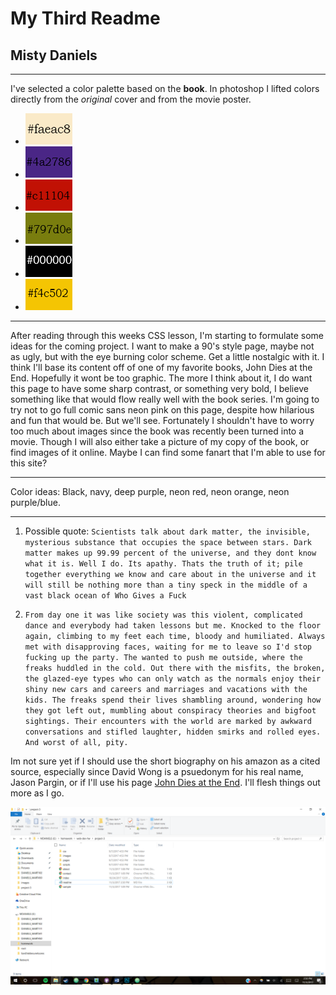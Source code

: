 # My Third Readme

## Misty Daniels

***

I've selected a color palette based on the **book**. In photoshop I lifted colors
directly from the *original* cover and from the movie poster.

* ![white](./images/faeac8.jpg)
* ![purple](./images/4a2786.jpg)
* ![red](./images/c11104.jpg)
* ![green](./images/797d0e.jpg)
* ![black](./images/000000.jpg)
* ![gold](./images/f4c502.jpg)

***

After reading through this weeks CSS lesson, I'm starting to formulate some
ideas for the coming project.
I want to make a 90's style page, maybe not as ugly, but with the eye
burning color scheme. Get a little nostalgic with it.
I think I'll base its content off of one of my favorite books, John Dies
at the End. Hopefully it wont be too graphic.
The more I think about it, I do want this page to have some sharp contrast, or
something very bold, I believe something like that would flow really well with
the book series.
I'm going to try not to go full comic sans neon pink on this page, despite
how hilarious and fun that would be. But we'll see.
Fortunately I shouldn't have to worry too much about images since the book
was recently been turned into a movie. Though I will also either take a
picture of my copy of the book, or find images of it online.
Maybe I can find some fanart that I'm able to use for this site?
***
Color ideas: Black, navy, deep purple, neon red, neon orange, neon purple/blue.
***
1. Possible quote:
`Scientists talk about dark matter, the invisible, mysterious substance
that occupies the space between stars. Dark matter makes up 99.99 percent
of the universe, and they dont know what it is. Well I do. Its apathy.
Thats the truth of it; pile together everything we know and care about in the
universe and it will still be nothing more than a tiny speck in the middle
of a vast black ocean of Who Gives a Fuck`

1. `From day one it was like society was this violent, complicated dance and
everybody had taken lessons but me. Knocked to the floor again, climbing to my
feet each time, bloody and humiliated. Always met with disapproving faces,
waiting for me to leave so I'd stop fucking up the party.
The wanted to push me outside, where the freaks huddled in the cold. Out there with the misfits, the broken, the glazed-eye types who can only watch as the normals enjoy their shiny new cars and careers and marriages and vacations with
the kids. The freaks spend their lives shambling around, wondering how they got left out,
mumbling about conspiracy theories and bigfoot sightings. Their encounters with the world are marked by awkward conversations and stifled laughter, hidden smirks and rolled eyes. And worst of all, pity.`

Im not sure yet if I should use the short biography on his amazon as a cited
source, especially since David Wong is a psuedonym for his real name,
Jason Pargin, or if I'll use his page [John Dies at the End](http://www.johndiesattheend.com).
I'll flesh things out more as I go.

![Screenshot of my directory](./images/screenshot.png)

